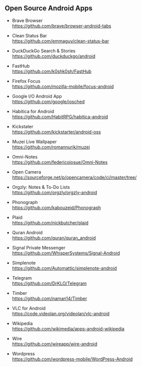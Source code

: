 
## Open Source Android Apps

- Brave Browser<br>
<https://github.com/brave/browser-android-tabs>

- Clean Status Bar<br>
<https://github.com/emmaguy/clean-status-bar>

- DuckDuckGo Search & Stories<br>
<https://github.com/duckduckgo/android>

- FastHub<br>
<https://github.com/k0shk0sh/FastHub>

- Firefox Focus<br>
<https://github.com/mozilla-mobile/focus-android>

- Google I/O Android App<br>
<https://github.com/google/iosched>

- Habitica for Android<br>
<https://github.com/HabitRPG/habitica-android>

- Kickstater<br>
<https://github.com/kickstarter/android-oss>

- Muzei Live Wallpaper<br>
<https://github.com/romannurik/muzei>

- Omni-Notes<br>
<https://github.com/federicoiosue/Omni-Notes>

- Open Camera<br>
<https://sourceforge.net/p/opencamera/code/ci/master/tree/>

- Orgzly: Notes & To-Do Lists<br>
<https://github.com/orgzly/orgzly-android>

- Phonograph<br>
<https://github.com/kabouzeid/Phonograph>

- Plaid<br>
<https://github.com/nickbutcher/plaid>

- Quran Android<br>
<https://github.com/quran/quran_android>

- Signal Private Messenger<br>
<https://github.com/WhisperSystems/Signal-Android>

- Simplenote<br>
<https://github.com/Automattic/simplenote-android>

- Telegram<br>
<https://github.com/DrKLO/Telegram>

- Timber<br>
<https://github.com/naman14/Timber>

- VLC for Android<br>
<https://code.videolan.org/videolan/vlc-android>

- Wikipedia<br>
<https://github.com/wikimedia/apps-android-wikipedia>

- Wire<br>
<https://github.com/wireapp/wire-android>

- Wordpress<br>
<https://github.com/wordpress-mobile/WordPress-Android>
